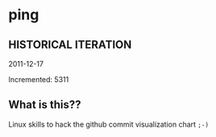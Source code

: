 # ping

## HISTORICAL ITERATION
2011-12-17

Incremented: 5311

## What is this?? 
Linux skills to hack the github commit visualization chart `;-)`
